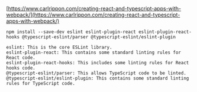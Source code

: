 [https://www.carlrippon.com/creating-react-and-typescript-apps-with-webpack/](https://www.carlrippon.com/creating-react-and-typescript-apps-with-webpack/)

```
npm install --save-dev eslint eslint-plugin-react eslint-plugin-react-hooks @typescript-eslint/parser @typescript-eslint/eslint-plugin
```

```
eslint: This is the core ESLint library.
eslint-plugin-react: This contains some standard linting rules for React code.
eslint-plugin-react-hooks: This includes some linting rules for React hooks code.
@typescript-eslint/parser: This allows TypeScript code to be linted.
@typescript-eslint/eslint-plugin: This contains some standard linting rules for TypeScript code.
```
